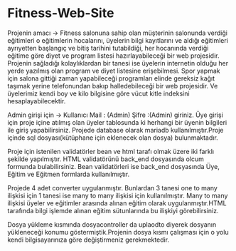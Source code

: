 # Fitness-Web-Site

Projenin amacı -> Fitness salonuna sahip olan müşterinin salonunda verdiği eğitimleri o eğitimlerin hocalarını, üyelerin bilgi kayıtlarını ve 
aldığı eğitimleri ayrıyetten başlangıç ve bitiş tarihini tutabildiği, her hocanında verdiği eğitime göre diyet ve program listesi hazırlayabileceği
bir web projesidir.
Projenin sağladığı kolaylıklardan bir tanesi ise üyelerin internetin olduğu her yerde yazılmış olan program ve diyet listesine erişebilmesi.
Spor yapmak için salona gittiği zaman yapabileceği programları elinde gereksiz kağıt taşımak yerine telefonundan bakıp halledebileceği bir web projesidir.
Ve üyelerimiz kendi boy ve kilo bilgisine göre vücut kitle indeksini hesaplayabilecektir.


Admin girişi için -> Kullanıcı Mail : (Admin)  Şifre :(Admin) giriniz.
Üye girişi için proje içine atılmış olan üyeler tablosunda ki herhangi bir üyenin bilgileri ile giriş yapabilirsiniz.
Projede database olarak mariadb kullanılmıştır.Proje içinde sql dosyası(kütüphane için eklenecek olan dosya) bulunmaktadır.

Proje için istenilen validatörler bean ve html tarafı olmak üzere iki farklı şekilde yapılmıştır. HTML validatörünü back_end dosyasında olcum formunda bulabilirsiniz.
Bean validatörleri ise back_end dosyasında Üye, Eğitim ve Eğitmen formlarda kullanılmıştır.

Projede 4 adet converter uygulanmıştır. Bunlardan 3 tanesi one to many ilişkisi için 1 tanesi ise many to many ilişkisi için kullanılmıştır.
Many to many ilişkisi üyeler ve eğitimler arasında alınan eğitim olarak uygulanmıştır.HTML tarafında bilgi işlemde alınan eğitim sütunlarında bu ilişkiyi görebilirsiniz.


Dosya yükleme kısmında dosyacontroller da uplaodto diyerek dosyanın yükleneceği konumu göstermiştik.Projenin dosya kısmı çalışması için o yolu kendi bilgisayarınıza göre değiştirmeniz gerekmektedir.






